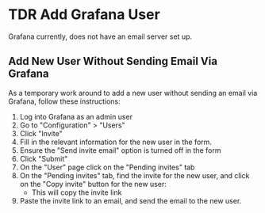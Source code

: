 # TDR Add Grafana User

Grafana currently, does not have an email server set up.

## Add New User Without Sending Email Via Grafana

As a temporary work around to add a new user without sending an email via Grafana, follow these instructions:

1. Log into Grafana as an admin user
2. Go to "Configuration" > "Users"
3. Click "Invite"
4. Fill in the relevant information for the new user in the form.
5. Ensure the "Send invite email" option is turned off in the form
6. Click "Submit"
7. On the "User" page click on the "Pending invites" tab
8. On the "Pending invites" tab, find the invite for the new user, and click on the "Copy invite" button for the new user:
   * This will copy the invite link
9. Paste the invite link to an email, and send the email to the new user.
